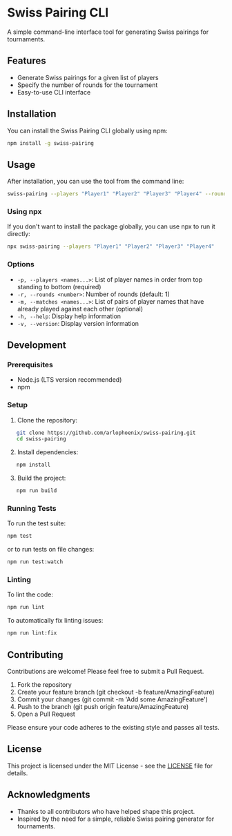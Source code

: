 # Swiss Pairing CLI

A simple command-line interface tool for generating Swiss pairings for tournaments.

## Features

- Generate Swiss pairings for a given list of players
- Specify the number of rounds for the tournament
- Easy-to-use CLI interface

## Installation

You can install the Swiss Pairing CLI globally using npm:

```bash
npm install -g swiss-pairing
```

## Usage

After installation, you can use the tool from the command line:

```bash
swiss-pairing --players "Player1" "Player2" "Player3" "Player4" --rounds 2 --matches "Player1,Player2"
```

### Using npx

If you don't want to install the package globally, you can use npx to run it directly:

```bash
npx swiss-pairing --players "Player1" "Player2" "Player3" "Player4"
```

### Options

- `-p, --players <names...>`: List of player names in order from top standing to bottom (required)
- `-r, --rounds <number>`: Number of rounds (default: 1)
- `-m, --matches <names...>`: List of pairs of player names that have already played against each other (optional)
- `-h, --help`: Display help information
- `-v, --version`: Display version information

## Development

### Prerequisites

- Node.js (LTS version recommended)
- npm

### Setup

1. Clone the repository:

```bash
   git clone https://github.com/arlophoenix/swiss-pairing.git
   cd swiss-pairing
```

2. Install dependencies:

```bash
   npm install
```

3. Build the project:

```bash
   npm run build
```

### Running Tests

To run the test suite:

```bash
npm test
```

or to run tests on file changes:

```bash
npm run test:watch
```

### Linting

To lint the code:

```bash
npm run lint
```

To automatically fix linting issues:

```bash
npm run lint:fix
```

## Contributing

Contributions are welcome! Please feel free to submit a Pull Request.

1. Fork the repository
2. Create your feature branch (git checkout -b feature/AmazingFeature)
3. Commit your changes (git commit -m 'Add some AmazingFeature')
4. Push to the branch (git push origin feature/AmazingFeature)
5. Open a Pull Request

Please ensure your code adheres to the existing style and passes all tests.

## License

This project is licensed under the MIT License - see the [LICENSE](LICENSE.md) file for details.

## Acknowledgments

- Thanks to all contributors who have helped shape this project.
- Inspired by the need for a simple, reliable Swiss pairing generator for tournaments.

